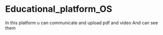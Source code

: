 # Educational_platform_OS
In this platform u can communicate and upload pdf and video And can see them 
